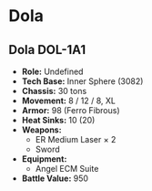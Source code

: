 # Dola
## Dola DOL-1A1
- **Role:** Undefined
- **Tech Base:** Inner Sphere (3082)
- **Chassis:** 30 tons
- **Movement:** 8 / 12 / 8, XL
- **Armor:** 98 (Ferro Fibrous)
- **Heat Sinks:** 10 (20)
- **Weapons:**
  - ER Medium Laser × 2
  - Sword
- **Equipment:**
  - Angel ECM Suite
- **Battle Value:** 950

